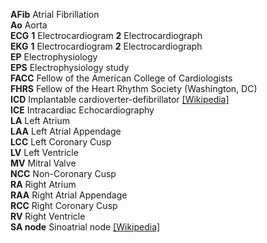 __AFib__ Atrial Fibrillation  
__Ao__ Aorta  
__ECG__ __1__ Electrocardiogram __2__ Electrocardiograph  
__EKG__ __1__ Electrocardiogram __2__ Electrocardiograph  
__EP__ Electrophysiology  
__EPS__ Electrophysiology study  
__FACC__ Fellow of the American College of Cardiologists  
__FHRS__ Fellow of the Heart Rhythm Society (Washington, DC)  
__ICD__ Implantable cardioverter-defibrillator [[Wikipedia]](https://en.wikipedia.org/wiki/Implantable_cardioverter-defibrillator)  
__ICE__ Intracardiac Echocardiography  
__LA__ Left Atrium  
__LAA__ Left Atrial Appendage  
__LCC__ Left Coronary Cusp  
__LV__ Left Ventricle  
__MV__ Mitral Valve  
__NCC__ Non-Coronary Cusp  
__RA__ Right Atrium  
__RAA__ Right Atrial Appendage  
__RCC__ Right Coronary Cusp  
__RV__ Right Ventricle  
__SA node__ Sinoatrial node   [[Wikipedia]](https://en.wikipedia.org/wiki/Sinoatrial_node)  
